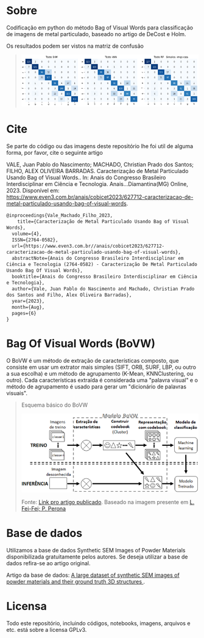 # Sobre
Codificação em python do método Bag of Visual Words para classificação de imagens de metal particulado, baseado no artigo de DeCost e Holm.

Os resultados podem ser vistos na matriz de confusão
> ![plot](./Cinzas_SemOtimizacao_teste.png)

# Cite
Se parte do código ou das imagens deste repositório lhe foi util de alguma forma, por favor, cite o seguinte artigo

VALE, Juan Pablo do Nascimento; MACHADO, Christian Prado dos Santos; FILHO, ALEX OLIVEIRA BARRADAS. Caracterização de Metal Particulado Usando Bag of Visual Words.. In: Anais do Congresso Brasileiro Interdisciplinar em Ciência e Tecnologia. Anais...Diamantina(MG) Online, 2023. Disponível em: https://www.even3.com.br/anais/cobicet2023/627712-caracterizacao-de-metal-particulado-usando-bag-of-visual-words.


```
@inproceedings{Vale_Machado_Filho_2023,
	title={Caracterização de Metal Particulado Usando Bag of Visual Words}, 
  volume={4}, 
  ISSN={2764-0582}, 
  url={https://www.even3.com.br//anais/cobicet2023/627712-caracterizacao-de-metal-particulado-usando-bag-of-visual-words}, 
  abstractNote={Anais do Congresso Brasileiro Interdisciplinar em Ciência e Tecnologia (2764-0582) - Caracterização De Metal Particulado Usando Bag Of Visual Words}, 
  booktitle={Anais do Congresso Brasileiro Interdisciplinar em Ciência e Tecnologia}, 
  author={Vale, Juan Pablo do Nascimento and Machado, Christian Prado dos Santos and Filho, Alex Oliveira Barradas}, 
  year={2023}, 
  month={Aug}, 
  pages={6} 
}
```

# Bag Of Visual Words (BoVW)
O BoVW é um método de extração de características composto, que consiste em usar um extrator mais simples (SIFT, ORB, SURF, LBP, ou outro a sua escolha) e um método de agrupamento (K-Mean, KNNClustering, ou outro). Cada características extraída é considerada uma "palavra visual" e o método de agrupamento é usado para gerar um "dicionário de palavras visuais".

> Esquema básico do BoVW
> 
> ![plot](./BoVW_fluxogramaMeu.png)
> 
> Fonte: [Link pro artigo publicado](https://www.even3.com.br/anais/cobicet2023/627712-caracterizacao-de-metal-particulado-usando-bag-of-visual-words/). Baseado na imagem presente em [L. Fei-Fei; P. Perona](https://ieeexplore.ieee.org/document/1467486)

# Base de dados
Utilizamos a base de dados Synthetic SEM Images of Powder Materials disponibilizada gratuitamente pelos autores. Se deseja utilizar a base de dados refira-se ao artigo original.

Artigo da base de dados: [A large dataset of synthetic SEM images of powder materials and their ground truth 3D structures
](https://www.sciencedirect.com/science/article/pii/S2352340916306382?via%3Dihub). 

# Licensa
Todo este repositório, incluindo códigos, notebooks, imagens, arquivos e etc. está sobre a licensa GPLv3.
